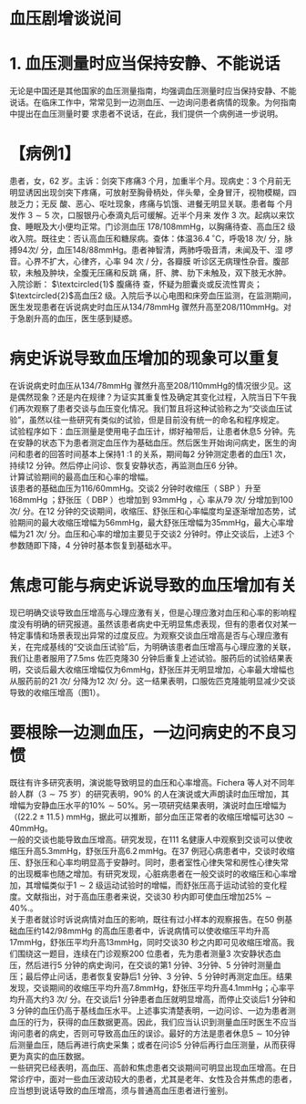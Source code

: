 # 血压剧增谈说间  
# 1. 血压测量时应当保持安静、不能说话  
无论是中国还是其他国家的血压测量指南，均强调血压测量时应当保持安静、不能说话。在临床工作中，常常见到一边测血压、一边询问患者病情的现象。为何指南中提出在血压测量时要 求患者不说话，在此，我们提供一个病例进一步说明。  
# 【病例1】  
患者，女，62 岁。主诉：剑突下疼痛3 个月，加重半个月。现病史：3 个月前无明显诱因出现剑突下疼痛，可放射至胸骨柄处，伴头晕，全身冒汗，视物模糊，四肢乏力；无反 酸、恶心、呕吐现象，疼痛与饥饿、进餐无明显关联。患者每 个月发作 $3\sim5$  次，口服银丹心泰滴丸后可缓解。近半个月来 发作 3  次。起病以来饮食、睡眠及大小便均正常。门诊测血压 $178/108\mathrm{mmHg}$，以胸痛待查、高血压2 级收入院。既往史：否认高血压和糖尿病。查体：体温$36.4\,^{\circ}\mathrm{C}$，呼吸18 次/ 分，脉搏94次/ 分，血压$148/88\mathrm{mmHg}$。患者神智清，两肺呼吸音清，未闻及干、湿 啰 音。心界不扩大，心律齐，心率 94  次 /  分，各瓣膜 听诊区无病理性杂音。腹部软，未触及肿块，全腹无压痛和反跳 痛，肝、脾、肋下未触及，双下肢无水肿。入院诊断： $\textcircled{1}$ 腹痛待 查，怀疑为胆囊炎或反流性胃炎；$\textcircled{2}$高血压2 级。入院后予以心电图和床旁血压监测，在监测期间，医生发现患者在诉说病史时血压从$134/78\mathrm{mmHg}$ 骤然升高至$208/110\mathrm{mmHg}$。对于急剧升高的血压，医生感到疑惑。  
#  病史诉说导致血压增加的现象可以重复  
在诉说病史时血压从$134/78\mathrm{mmHg}$ 骤然升高至$208/110\mathrm{mmHg}$的情况很少见。这是偶然现象？还是内在规律？为证实其重复性及确定其变化过程，入院当日下午我们再次观察了患者交谈与血压变化情况。我们暂且将这种试验称之为“交谈血压试验”，虽然以往一些研究有类似的试验，但是目前没有统一的命名和程序规定。  
试验程序如下：血压测量是使用电子血压计，绑好袖带后，让患者休息5 分钟。先在安静的状态下为患者测定血压作为基础血压。然后医生开始询问病史，医生的询问和患者的回答时间基本上保持1 ∶1 的关系，期间每2 分钟测定患者的血压1 次，持续12 分钟。然后停止问诊、恢复安静状态，再监测血压6 分钟。  
计算试验期间的最高血压和心率的增幅。  
该患者的基础血压为$116/60\mathrm{mmHg}$。交谈2 分钟时收缩压（ SBP ）升至 $168\mathrm{mmHg}$ ；舒张压（ DBP ）也增加到 $93\mathrm{mm}\mathrm{Hg}$ ，心 率从79 次/ 分增加到100 次/ 分。在12 分钟的交谈期间，收缩压、舒张压和心率幅度均呈逐渐增加态势，试验期间的最大收缩压增幅为56mmHg，最大舒张压增幅为$35\mathrm{mmHg}$，最大心率增幅为21 次/ 分。血压和心率的增加主要见于交谈2 分钟时。停止交谈后，上述3 个参数随即下降，4 分钟时基本恢复到基础水平。  
#  焦虑可能与病史诉说导致的血压增加有关  
现已明确交谈导致血压增高与心理应激有关，但是心理应激对血压和心率的影响程度没有明确的研究报道。虽然该患者病史中无明显焦虑表现，但有的患者仅对某一特定事情和场景表现出异常的过度反应。为观察交谈血压增高是否与心理应激有关，在完成基线的“交谈血压试验”后，为明确该患者血压增高与心理应激的关联，我们让患者服用了$7.5\mathrm{ms}$ 佐匹克隆30 分钟后重复上述试验。服药后的试验结果表明，交谈后最大收缩压增幅仅为$6\mathrm{mmHg}$，舒张压并无明显增加，心率最大增幅也从服药前的21 次/ 分降为12 次/ 分。这一结果表明，口服佐匹克隆能明显减少交谈导致的收缩压增高（图1）。  
#  要根除一边测血压，一边问病史的不良习惯  
既往有许多研究表明，演说能导致明显的血压和心率增高。Fichera 等人对不同年龄人群（$3\sim75$ 岁）的研究表明，$90\%$ 的人在演说或大声朗读时血压增加，其增幅为安静血压水平的$10\%\sim50\%$。另一项研究结果表明，演说时血压增幅为（$(22.2\pm11.5\,)\;\mathrm{mmHg}$，据此可以推断，部分血压正常者的收缩压增幅可达$30\sim40\mathrm{mmHg}$。  
一般的交谈也能导致血压增高。研究发现，在111 名健康人中观察到交谈可以使收缩压升高$5.3\mathrm{mmHg}$，舒张压升高$6.2\,\mathrm{mmHg}$。在37 例冠心病患者中，交谈时收缩压、舒张压和心率均明显高于安静时。同时，患者室性心律失常和房性心律失常 的出现概率也随之增加。有研究发现，心脏病患者在一般交谈时的收缩压和心率增加，其增幅类似于$1\sim2$ 级运动试验时的增幅，而舒张压高于运动试验的变化程度。文献指出，对于高血压患者来说，交谈30 秒内即可使血压增加$25\%\sim40\%.$。  
关于患者就诊时诉说病情对血压的影响，既往有过小样本的观察报告。在50 例基础血压约$142/98\mathrm{mmHg}$ 的高血压患者中，诉说病情可以使收缩压平均升高$17\mathrm{mmHg}$，舒张压平均升高$13\mathrm{mmHg}$，同时交谈30 秒之内即可见收缩压增高。我们围绕这一题目，连续在门诊观察200 位患者，先为患者测量3 次安静状态血压，然后进行5 分钟的病史询问，在交谈的第1 分钟、3分钟、5 分钟时测量血压；最后停止问话，患者恢复安静后1 分钟、3 分钟、5 分钟时再测定血压。结果发现，交谈期间的收缩压平均升高$7.8\mathrm{mmHg}$，舒张压平均升高$4.1\mathrm{mmHg}$；心率平均升高大约3 次/ 分。在交谈后1 分钟患者血压就明显增高，而停止交谈后1 分钟和3 分钟的血压仍高于基线血压水平。上述事实清楚表明，一边问诊、一边为患者测血压的行为，获得的血压数据更高。因此，我们应当认识到测量血压时医生不应当询问患者的病史，否则可导致高血压的误诊。最好的方法是患者休息$5\sim10$分钟后测量血压，随后再进行病史采集；或者在问诊5 分钟后再行血压测量，从而获得更为真实的血压数据。  
一些研究已经表明，高血压、高龄和焦虑患者交谈期间可明显出现血压增高。在日常诊疗中，面对一些血压波动较大的患者，尤其是老年、女性及合并焦虑的患者，应当想到说话导致的血压增高，须与普通高血压患者进行鉴别。  
